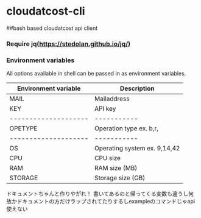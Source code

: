 # cloudatcost-cli
##bash based cloudatcost api client

### Require jq(https://stedolan.github.io/jq/)

### Environment variables

All options available in shell can be passed in as environment variables.

Environment variable | Description
-------------------- | -----------
MAIL                 | Mailaddress
KEY                  | API key
-------------------- | -----------
OPETYPE              | Operation type ex. b,r, 
-------------------- | -----------
OS                   | Operating system ex. 9,14,42
CPU                  |CPU size
RAM                  |RAM size (MB)
STORAGE              |Storage size (GB)





ドキュメントちゃんと作りやがれ！
書いてあるのと帰ってくる変数も違うし何故かドキュメントの方だけラップされてたりするしexampleのコマンドじゃapi使えない
